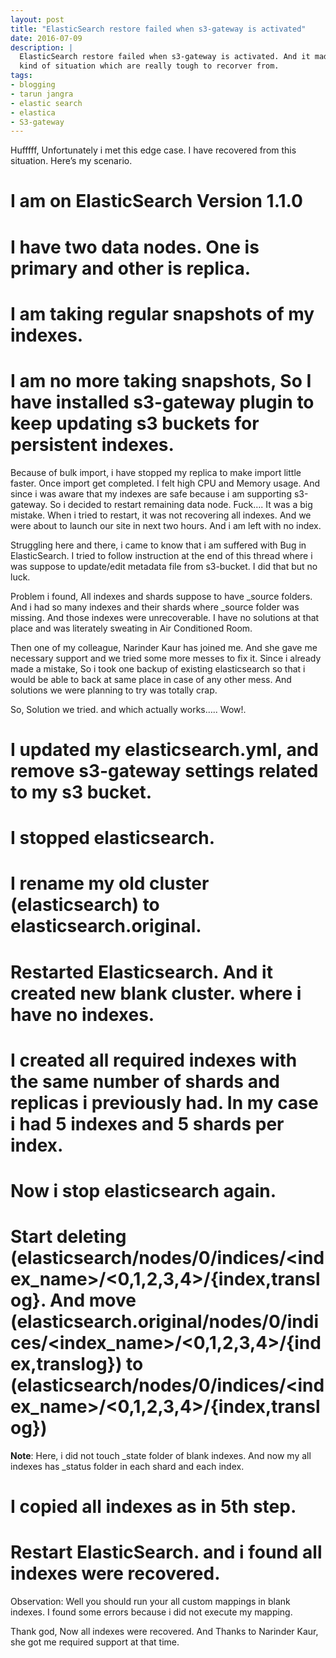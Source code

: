 ```yaml
---
layout: post
title: "ElasticSearch restore failed when s3-gateway is activated"
date: 2016-07-09
description: |
  ElasticSearch restore failed when s3-gateway is activated. And it made me in the
  kind of situation which are really tough to recorver from.
tags:
- blogging
- tarun jangra
- elastic search
- elastica
- S3-gateway
---
```


Hufffff, Unfortunately i met this edge case. I have recovered from this situation. Here’s my scenario.

# I am on ElasticSearch Version 1.1.0
# I have two data nodes. One is primary and other is replica.
# I am taking regular snapshots of my indexes.
# I am no more taking snapshots, So I have installed s3-gateway plugin to keep updating s3 buckets for persistent indexes.

Because of bulk import, i have stopped my replica to make import little faster. Once import get completed. I felt high CPU and Memory usage. And since i was aware that my indexes are safe because i am supporting s3-gateway. So i decided to restart remaining data node. Fuck…. It was a big mistake. When i tried to restart, it was not recovering all indexes. And we were about to launch our site in next two hours. And i am left with no index.

Struggling here and there, i came to know that i am suffered with Bug in ElasticSearch. I tried to follow instruction at the end of this thread where i was suppose to update/edit metadata file from s3-bucket. I did that but no luck.

Problem i found, All indexes and shards suppose to have _source folders. And i had so many indexes and their shards where _source folder was missing. And those indexes were unrecoverable. I have no solutions at that place and was literately sweating in Air Conditioned Room. 

Then one of my colleague, Narinder Kaur has joined me. And she gave me necessary support and we tried some more messes to fix it. Since i already made a mistake, So i took one backup of existing elasticsearch so that i would be able to back at same place in case of any other mess. And solutions we were planning to try was totally crap.

So, Solution we tried. and which actually works….. Wow!.

# I updated my elasticsearch.yml, and remove s3-gateway settings related to my s3 bucket.
# I stopped elasticsearch.
# I rename my old cluster (elasticsearch) to elasticsearch.original.
# Restarted Elasticsearch. And it created new blank cluster. where i have no indexes.
# I created all required indexes with the same number of shards and replicas i previously had. In my case i had 5 indexes and 5 shards per index.
# Now i stop elasticsearch again.
# Start deleting (elasticsearch/nodes/0/indices/<index_name>/<0,1,2,3,4>/{index,translog}. And move (elasticsearch.original/nodes/0/indices/<index_name>/<0,1,2,3,4>/{index,translog}) to (elasticsearch/nodes/0/indices/<index_name>/<0,1,2,3,4>/{index,translog})
**Note**: Here, i did not touch _state folder of blank indexes. And now my all indexes has _status folder in each shard and each index.
# I copied all indexes as in 5th step.
# Restart ElasticSearch. and i found all indexes were recovered.

Observation: Well you should run your all custom mappings in blank indexes. I found some errors because i did not execute my mapping.

Thank god, Now all indexes were recovered. And Thanks to Narinder Kaur, she got me required support at that time.